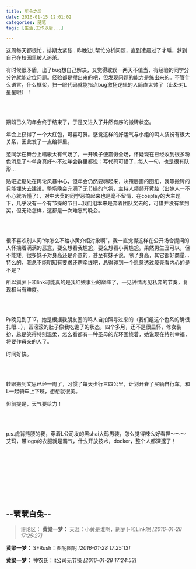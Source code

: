 ```yaml
---
title: 年会之后
date: 2016-01-15 12:01:02
categories: 随笔
tags: [生活,工作以后...]

---
```

这周每天都很忙，排期太紧张...昨晚让L帮忙分析问题，直到凌晨过了才睡，梦到自己在校园里被人追杀。

有时候很矛盾，出了bug想自己解决，又觉得耽误一两天不值当，有经验的同学分分钟就能定位问题。经验都是攒出来的吧，但发现问题的能力是练出来的。不管什么语言，什么框架，扫一眼代码就能指点bug激扬逻辑的人简直太帅了（此处对L星星眼）！

<br /><br />

期盼已久的年会终于结束了，于是又进入了井然有序的搬砖状态。

年会上获得了一个大红包，可喜可贺。感觉这样的好运气与小组的鸣人装扮有很大关系，因此发了一点给群里。

范同学在舞台上唱歌太有气场了，一开嗓子便震慑全场，怀疑现在已经收到很多粉色消息了～单身真好～不过年会群里都说：写代码可惜了...每人一句，也是很有队形...

贴吧近期处在舆论风暴中心，但年会仍然要嗨起来，决策层画的图纸，我等搬砖的只能埋头去建设。整场晚会充满了无节操的气氛，主持人频频开黄腔（出嫁人一不小心就听懂了），对中大奖的同学恶搞起来也是毫不留情，在cosplay的大主题下，几乎没有一个有节操的节目...我们组本来是奔着团队奖去的，可惜并没有拿到奖，但无论怎样，这都是一次难忘的晚会。

<br /><br />

很不喜欢别人问“你怎么不给小黄介绍对象啊”，我一直觉得这样在公开场合提问的人怀揣着满满的恶意，要么想看我尴尬，要么想看小黄尴尬。果然男生丑可以，但不能矮。很多妹子对身高还是介意的，甚至有妹子说，除了身高，其它都好商量…特么的，我总不能明知有要求还瞎牵线吧，总得碰到一个愿意透过躯壳看内心的是不是？

所以狐萝卜和link可能真的是我红娘事业的巅峰了，一见钟情再见私奔的节奏，复现相当有难度。

<br /><br />

昨晚见到了17，她是根据我朋友圈的鸣人自拍照寻过来的（我们组这个色系的确很扎眼...），圆滚滚的肚子像我吃饱了的状态，四个多月，还不是很显怀，修女装扮，总是笑得特别温柔，怎么看都有一种圣母的光环围绕着，她说现在特别幸福，将要作母亲的人了。

时间好快。

<br /><br />

转眼搬到文思已经一周了，习惯了每天步行三四公里，计划开春了买辆自行车，和L一起骑车上下班，想想就很美。

但前提是，天气要给力！

<br /><br />

p.s.虎背熊腰的我，穿着L公司发的黑shai大码男装，怎么觉得辣么好看捏～～～艾玛，带logo的衣服就是霸气，什么开放技术，docker，整个人都深邃了！

<br /><br />

<br /><br />

<br /><br />

--茕茕白兔--
---
>评论区：
>**黄粱一梦：** 天涯：小黄是谁啊，胡萝卜和Link呢  *[2016-01-28 17:25:27]*
>
**黄粱一梦：** SFRush：图呢图呢  *[2016-01-28 17:25:13]*
>
**黄粱一梦：** 神农氏：it公司无节操  *[2016-01-28 17:24:53]*
>
